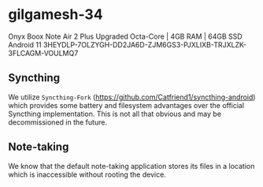 # gilgamesh-34

Onyx Boox Note Air 2 Plus
Upgraded Octa-Core | 4GB RAM | 64GB SSD
Android 11
3HEYDLP-7OLZYGH-DD2JA6D-ZJM6GS3-PJXLIXB-TRJXLZK-3FLCAGM-VOULMQ7

## Syncthing

We utilize `Syncthing-Fork` (<https://github.com/Catfriend1/syncthing-android>) which provides some battery and filesystem advantages over the official Syncthing implementation. This is not all that obvious and may be decommissioned in the future.

## Note-taking

We know that the default note-taking application stores its files in a location which is inaccessible without rooting the device.
